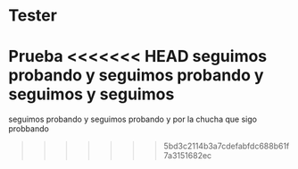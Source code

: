 # Tester
Prueba 
<<<<<<< HEAD
seguimos probando y seguimos probando y seguimos y seguimos
=======
seguimos probando y seguimos probando
y por la chucha que sigo probbando
>>>>>>> 5bd3c2114b3a7cdefabfdc688b61f7a3151682ec
